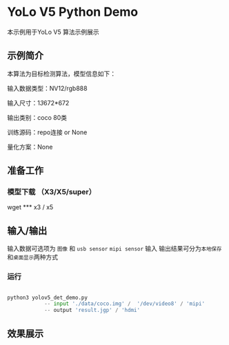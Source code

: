 # YoLo V5 Python Demo
本示例用于YoLo V5 算法示例展示

## 示例简介
本算法为目标检测算法，模型信息如下：

输入数据类型：NV12/rgb888

输入尺寸：1*3*672*672

输出类别：coco 80类

训练源码：repo连接 or None

量化方案：None 

## 准备工作

### 模型下载 （X3/X5/super）

wget *** x3 / x5

## 输入/输出
输入数据可选项为 `图像` 和 `usb sensor` `mipi sensor` 输入
输出结果可分为`本地保存`和`桌面显示`两种方式


### 运行

```python

python3 yolov5_det_demo.py
            -- input './data/coco.img' /  '/dev/video8' / 'mipi'
            -- output 'result.jgp' / 'hdmi'
```

## 效果展示




